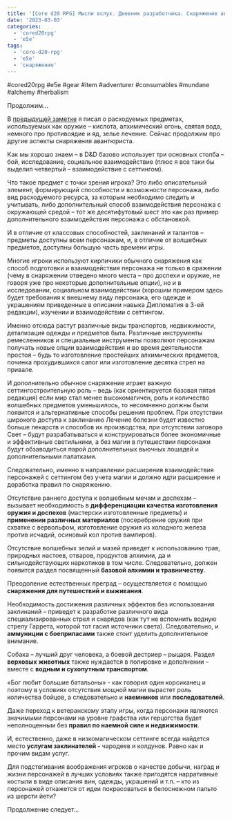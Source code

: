 ```yaml
---
title: '[Core d20 RPG] Мысли вслух. Дневник разработчика. Снаряжение авантюриста, часть 2'
date: '2023-03-03'
categories:
  - 'cored20rpg'
  - 'e5e'
tags:
  - 'core-d20-rpg'
  - 'e5e'
  - 'снаряжение'
---
```


#cored20rpg #e5e #gear #item #adventurer #consumables #mundane #alchemy #herbalism



Продолжим…

В [предыдущей заметке](https://cyborgsandmages.com/2023/03/core-d20-rpg-mysli-vsluh-dnevnik-razrabotchika-snaryazhenie-avantyurista-chast-1/) я писал о расходуемых предметах, используемых как оружие – кислота, алхимический огонь, святая вода, немного про противоядие и яд, зелье лечение. Сейчас продолжим про другие аспекты снаряжения авантюриста.

Как мы хорошо знаем – в D&D базово использует три основных столба – бой, исследование, социальное взаимодействие (плюс я все таки бы выделил четвертый – взаимодействие с сеттингом).

Что такое предмет с точки зрения игрока? Это либо описательный элемент, формирующий способности и возможности персонажа, либо вид расходуемого ресурса, за которым необходимо следить и учитывать, либо дополнительный способ взаимодействия персонажа с окружающей средой – тот же десятифутовый шест это как раз пример дополнительного взаимодействия персонажа с обстановкой.

И в отличие от классовых способностей, заклинаний и талантов – предметы доступны всем персонажам, и, в отличие от волшебных предметов, доступны большую часть времени игры.

Многие игроки используют кирпичики обычного снаряжения как способ подготовки и взаимодействия персонажа не только в сражении (чему в снаряжении отведено много места – про доспехи и оружие, не говоря уже про некоторые дополнительные опции), но и в исследовании, социальном взаимодействии (хорошим примером здесь будет требования к внешнему виду персонажа, его одежде и украшениям приведенные в описании навыка Дипломатия в 3-ей редакции), изучении и взаимодействии с сеттингом.

Именно отсюда растут различные виды транспортов, недвижимости, детализация одежды и предметов быта. Различные инструменты ремесленников и специальные инструменты позволяют персонажам получать новые опции взаимодействия и во время деятельности простоя – будь то изготовление простейших алхимических предметов, починка прохудившихся сапог или изготовление десятка стрел на привале.

И дополнительно обычное снаряжение играет важную сеттингостроительную роль – ведь (как ориентируется базовая пятая редакция) если мир стал менее высокомагичен, роль и количество волшебных предметов уменьшилось, то несомненно должны были появится и альтернативные способы решения проблем. При отсутствии широкого доступа к заклинанию Лечение болезни будет известно больше лекарств и способов их производства, при отсутствии заговора Свет – будут разрабатываться и конструироваться более экономичные и эффективные светильники, а без магии в путешествии персонажи будут обзаводиться парой дополнительных вьючных лошадей и дополнительными палатками.

Следовательно, именно в направлении расширения взаимодействия персонажей с сеттингом без учета магии и должно идти расширение и доработка правил по снаряжению.

Отсутствие раннего доступа к волшебным мечам и доспехам – вызывает необходимость в **дифференциации качества изготовления оружия и доспехов** (мастерски изготовленные предметы) и **применении различных материалов** (посеребрение оружия при схватке с вервольфом, изготовление оружия из холодного железа против исчадий, осиновый кол против вампиров).

Отсутствие волшебных зелий и мазей приведет к использованию трав, природных настоев, отваров, продуктов алхимии, да и сильнодействующих наркотиков в том числе. Следовательно, должен появится раздел посвященный **базовой алхимии и травничеству**.

Преодоление естественных преград – осуществляется с помощью **снаряжения для путешествий и выживания**.

Необходимость достижения различных эффектов без использования заклинаний – приведет к разработке различного вида специализированных стрел и снарядов (как тут не вспомнить водную стрелу Гаррета, которой тот гасил источники света). Следовательно, и **аммуниции с боеприпасами** также стоит уделить дополнительное внимание.

Собака – лучший друг человека, а боевой дестриер – рыцаря. Раздел **верховых животных** также нуждается в полировке и дополнении – вместе с **водным и сухопутным транспортом**.

«Бог любит большие батальоны» - как говорил один корсиканец и поэтому в условиях отсутствия мощной магии вырастет роль количества бойцов, а следовательно и **наемников** или **последователей**.

Даже переход к ветеранскому этапу игры, когда персонажи являются значимыми персонами на уровне графства или герцогства будет неполноценным без **правил по наемной силе и недвижимости**.

И, естественно, даже в низкомагическом сеттинге всегда найдется место **услугам заклинателей -** чародеев и колдунов. Равно как и прочим видам услуг.

Для подстегивания воображения игроков о качестве добычи, наград и жизни персонажей в лучших условиях также пригодятся нарративные костыли в виде описания вин, одежды, украшений и т.п. – кто из персонажей откажется от идеи покрасоваться в белоснежном пальто из шерсти йети?

Продолжение следует…
